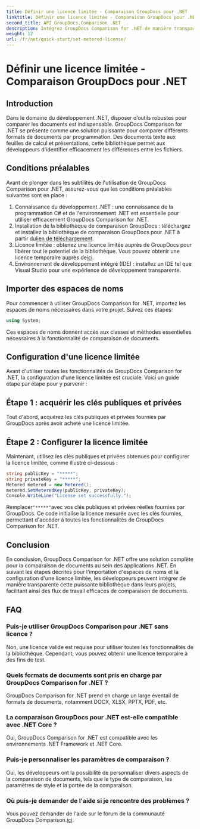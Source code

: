 ```yaml
---
title: Définir une licence limitée - Comparaison GroupDocs pour .NET
linktitle: Définir une licence limitée - Comparaison GroupDocs pour .NET
second_title: API GroupDocs.Comparison .NET
description: Intégrez GroupDocs Comparison for .NET de manière transparente dans vos projets .NET pour des flux de travail efficaces de comparaison de documents.
weight: 12
url: /fr/net/quick-start/set-metered-license/
---
```


# Définir une licence limitée - Comparaison GroupDocs pour .NET

## Introduction
Dans le domaine du développement .NET, disposer d’outils robustes pour comparer les documents est indispensable. GroupDocs Comparison for .NET se présente comme une solution puissante pour comparer différents formats de documents par programmation. Des documents texte aux feuilles de calcul et présentations, cette bibliothèque permet aux développeurs d'identifier efficacement les différences entre les fichiers.
## Conditions préalables
Avant de plonger dans les subtilités de l'utilisation de GroupDocs Comparison pour .NET, assurez-vous que les conditions préalables suivantes sont en place :
1. Connaissance du développement .NET : une connaissance de la programmation C# et de l'environnement .NET est essentielle pour utiliser efficacement GroupDocs Comparison for .NET.
2.  Installation de la bibliothèque de comparaison GroupDocs : téléchargez et installez la bibliothèque de comparaison GroupDocs pour .NET à partir du[lien de téléchargement](https://releases.groupdocs.com/comparison/net/).
3. Licence limitée : obtenez une licence limitée auprès de GroupDocs pour libérer tout le potentiel de la bibliothèque. Vous pouvez obtenir une licence temporaire auprès de[ici](https://purchase.groupdocs.com/temporary-license/).
4. Environnement de développement intégré (IDE) : installez un IDE tel que Visual Studio pour une expérience de développement transparente.

## Importer des espaces de noms
Pour commencer à utiliser GroupDocs Comparison for .NET, importez les espaces de noms nécessaires dans votre projet. Suivez ces étapes:

```csharp
using System;
```
Ces espaces de noms donnent accès aux classes et méthodes essentielles nécessaires à la fonctionnalité de comparaison de documents.
## Configuration d'une licence limitée
Avant d'utiliser toutes les fonctionnalités de GroupDocs Comparison for .NET, la configuration d'une licence limitée est cruciale. Voici un guide étape par étape pour y parvenir :
## Étape 1 : acquérir les clés publiques et privées
Tout d'abord, acquérez les clés publiques et privées fournies par GroupDocs après avoir acheté une licence limitée.
## Étape 2 : Configurer la licence limitée
Maintenant, utilisez les clés publiques et privées obtenues pour configurer la licence limitée, comme illustré ci-dessous :
```csharp
string publicKey = "*****";
string privateKey = "*****";
Metered metered = new Metered();
metered.SetMeteredKey(publicKey, privateKey);
Console.WriteLine("License set successfully.");
```
 Remplacer`"*****"`avec vos clés publiques et privées réelles fournies par GroupDocs. Ce code initialise la licence mesurée avec les clés fournies, permettant d'accéder à toutes les fonctionnalités de GroupDocs Comparison for .NET.

## Conclusion
En conclusion, GroupDocs Comparison for .NET offre une solution complète pour la comparaison de documents au sein des applications .NET. En suivant les étapes décrites pour l'importation d'espaces de noms et la configuration d'une licence limitée, les développeurs peuvent intégrer de manière transparente cette puissante bibliothèque dans leurs projets, facilitant ainsi des flux de travail efficaces de comparaison de documents.
## FAQ
### Puis-je utiliser GroupDocs Comparison pour .NET sans licence ?
Non, une licence valide est requise pour utiliser toutes les fonctionnalités de la bibliothèque. Cependant, vous pouvez obtenir une licence temporaire à des fins de test.
### Quels formats de documents sont pris en charge par GroupDocs Comparison for .NET ?
GroupDocs Comparison for .NET prend en charge un large éventail de formats de documents, notamment DOCX, XLSX, PPTX, PDF, etc.
### La comparaison GroupDocs pour .NET est-elle compatible avec .NET Core ?
Oui, GroupDocs Comparison for .NET est compatible avec les environnements .NET Framework et .NET Core.
### Puis-je personnaliser les paramètres de comparaison ?
Oui, les développeurs ont la possibilité de personnaliser divers aspects de la comparaison de documents, tels que le type de comparaison, les paramètres de style et la portée de la comparaison.
### Où puis-je demander de l'aide si je rencontre des problèmes ?
 Vous pouvez demander de l'aide sur le forum de la communauté GroupDocs Comparison.[ici](https://forum.groupdocs.com/c/comparison/12).